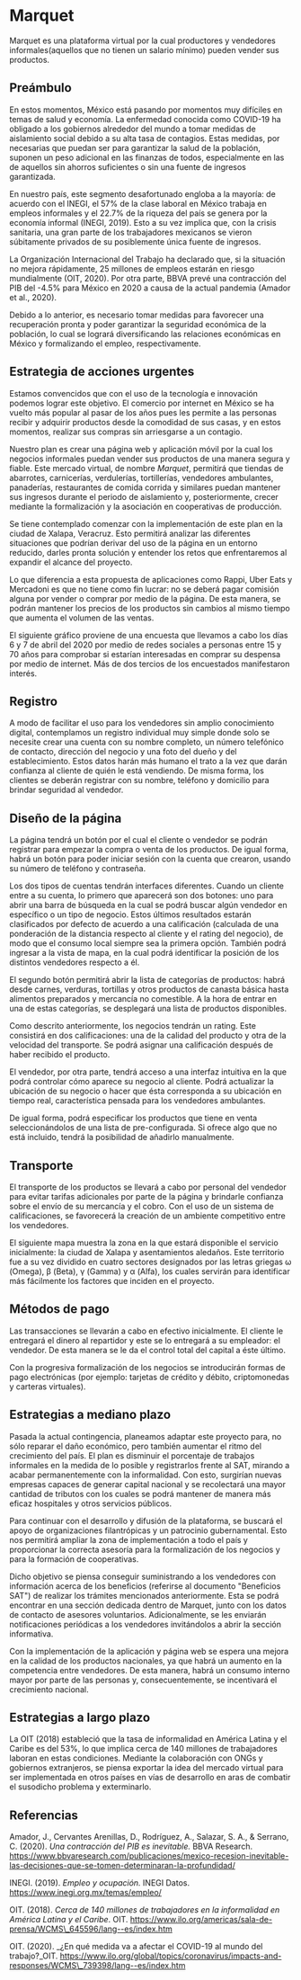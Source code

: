# Marquet
Marquet es una plataforma virtual por la cual productores y vendedores informales(aquellos que no tienen un salario mínimo) pueden vender sus productos.

## Preámbulo

En estos momentos, México está pasando por momentos muy difíciles en temas de salud y economía. La enfermedad conocida como COVID-19 ha obligado a los gobiernos alrededor del mundo a tomar medidas de aislamiento social debido a su alta tasa de contagios. Estas medidas, por necesarias que puedan ser para garantizar la salud de la población, suponen un peso adicional en las finanzas de todos, especialmente en las de aquellos sin ahorros suficientes o sin una fuente de ingresos garantizada.

En nuestro país, este segmento desafortunado engloba a la mayoría: de acuerdo con el INEGI, el 57% de la clase laboral en México trabaja en empleos informales y el 22.7% de la riqueza del país se genera por la economía informal (INEGI, 2019). Esto a su vez implica que, con la crisis sanitaria, una gran parte de los trabajadores mexicanos se vieron súbitamente privados de su posiblemente única fuente de ingresos.

La Organización Internacional del Trabajo ha declarado que, si la situación no mejora rápidamente, 25 millones de empleos estarán en riesgo mundialmente (OIT, 2020). Por otra parte, BBVA prevé una contracción del PIB del -4.5% para México en 2020 a causa de la actual pandemia (Amador et al., 2020).

Debido a lo anterior, es necesario tomar medidas para favorecer una recuperación pronta y poder garantizar la seguridad económica de la población, lo cual se logrará diversificando las relaciones económicas en México y formalizando el empleo, respectivamente.

## Estrategia de acciones urgentes

Estamos convencidos que con el uso de la tecnología e innovación podemos lograr este objetivo. El comercio por internet en México se ha vuelto más popular al pasar de los años pues les permite a las personas recibir y adquirir productos desde la comodidad de sus casas, y en estos momentos, realizar sus compras sin arriesgarse a un contagio.

Nuestro plan es crear una página web y aplicación móvil por la cual los negocios informales puedan vender sus productos de una manera segura y fiable. Este mercado virtual, de nombre _Marquet_, permitirá que tiendas de abarrotes, carnicerías, verdulerías, tortillerías, vendedores ambulantes, panaderías, restaurantes de comida corrida y similares puedan mantener sus ingresos durante el periodo de aislamiento y, posteriormente, crecer mediante la formalización y la asociación en cooperativas de producción.

Se tiene contemplado comenzar con la implementación de este plan en la ciudad de Xalapa, Veracruz. Esto permitirá analizar las diferentes situaciones que podrían derivar del uso de la página en un entorno reducido, darles pronta solución y entender los retos que enfrentaremos al expandir el alcance del proyecto.

Lo que diferencia a esta propuesta de aplicaciones como Rappi, Uber Eats y Mercadoni es que no tiene como fin lucrar: no se deberá pagar comisión alguna por vender o comprar por medio de la página. De esta manera, se podrán mantener los precios de los productos sin cambios al mismo tiempo que aumenta el volumen de las ventas.


El siguiente gráfico proviene de una encuesta que llevamos a cabo los días 6 y 7 de abril del 2020 por medio de redes sociales a personas entre 15 y 70 años para comprobar si estarían interesadas en comprar su despensa por medio de internet. Más de dos tercios de los encuestados manifestaron interés.

## Registro

A modo de facilitar el uso para los vendedores sin amplio conocimiento digital, contemplamos un registro individual muy simple donde solo se necesite crear una cuenta con su nombre completo, un número telefónico de contacto, dirección del negocio y una foto del dueño y del establecimiento. Estos datos harán más humano el trato a la vez que darán confianza al cliente de quién le está vendiendo. De misma forma, los clientes se deberán registrar con su nombre, teléfono y domicilio para brindar seguridad al vendedor.

## Diseño de la página

La página tendrá un botón por el cual el cliente o vendedor se podrán registrar para empezar la compra o venta de los productos. De igual forma, habrá un botón para poder iniciar sesión con la cuenta que crearon, usando su número de teléfono y contraseña.

Los dos tipos de cuentas tendrán interfaces diferentes. Cuando un cliente entre a su cuenta, lo primero que aparecerá son dos botones: uno para abrir una barra de búsqueda en la cual se podrá buscar algún vendedor en específico o un tipo de negocio. Estos últimos resultados estarán clasificados por defecto de acuerdo a una calificación (calculada de una ponderación de la distancia respecto al cliente y el rating del negocio), de modo que el consumo local siempre sea la primera opción. También podrá ingresar a la vista de mapa, en la cual podrá identificar la posición de los distintos vendedores respecto a él.

El segundo botón permitirá abrir la lista de categorías de productos: habrá desde carnes, verduras, tortillas y otros productos de canasta básica hasta alimentos preparados y mercancía no comestible. A la hora de entrar en una de estas categorías, se desplegará una lista de productos disponibles.

Como descrito anteriormente, los negocios tendrán un rating. Este consistirá en dos calificaciones: una de la calidad del producto y otra de la velocidad del transporte. Se podrá asignar una calificación después de haber recibido el producto.

El vendedor, por otra parte, tendrá acceso a una interfaz intuitiva en la que podrá controlar cómo aparece su negocio al cliente. Podrá actualizar la ubicación de su negocio o hacer que ésta corresponda a su ubicación en tiempo real, característica pensada para los vendedores ambulantes.

De igual forma, podrá especificar los productos que tiene en venta seleccionándolos de una lista de pre-configurada. Si ofrece algo que no está incluido, tendrá la posibilidad de añadirlo manualmente.

## Transporte

El transporte de los productos se llevará a cabo por personal del vendedor para evitar tarifas adicionales por parte de la página y brindarle confianza sobre el envío de su mercancía y el cobro. Con el uso de un sistema de calificaciones, se favorecerá la creación de un ambiente competitivo entre los vendedores.

El siguiente mapa muestra la zona en la que estará disponible el servicio inicialmente: la ciudad de Xalapa y asentamientos aledaños. Este territorio fue a su vez dividido en cuatro sectores designados por las letras griegas ω (Omega), β (Beta), γ (Gamma) y α (Alfa), los cuales servirán para identificar más fácilmente los factores que inciden en el proyecto.

## Métodos de pago

Las transacciones se llevarán a cabo en efectivo inicialmente. El cliente le entregará el dinero al repartidor y este se lo entregará a su empleador: el vendedor. De esta manera se le da el control total del capital a éste último.

Con la progresiva formalización de los negocios se introducirán formas de pago electrónicas (por ejemplo: tarjetas de crédito y débito, criptomonedas y carteras virtuales).

## Estrategias a mediano plazo

Pasada la actual contingencia, planeamos adaptar este proyecto para, no sólo reparar el daño económico, pero también aumentar el ritmo del crecimiento del país. El plan es disminuir el porcentaje de trabajos informales en la medida de lo posible y registrarlos frente al SAT, mirando a acabar permanentemente con la informalidad. Con esto, surgirían nuevas empresas capaces de generar capital nacional y se recolectará una mayor cantidad de tributos con los cuales se podrá mantener de manera más eficaz hospitales y otros servicios públicos.

Para continuar con el desarrollo y difusión de la plataforma, se buscará el apoyo de organizaciones filantrópicas y un patrocinio gubernamental. Esto nos permitirá ampliar la zona de implementación a todo el país y proporcionar la correcta asesoría para la formalización de los negocios y para la formación de cooperativas.

Dicho objetivo se piensa conseguir suministrando a los vendedores con información acerca de los beneficios (referirse al documento &quot;Beneficios SAT&quot;) de realizar los trámites mencionados anteriormente. Esta se podrá encontrar en una sección dedicada dentro de Marquet, junto con los datos de contacto de asesores voluntarios. Adicionalmente, se les enviarán notificaciones periódicas a los vendedores invitándolos a abrir la sección informativa.

Con la implementación de la aplicación y página web se espera una mejora en la calidad de los productos nacionales, ya que habrá un aumento en la competencia entre vendedores. De esta manera, habrá un consumo interno mayor por parte de las personas y, consecuentemente, se incentivará el crecimiento nacional.

## Estrategias a largo plazo

La OIT (2018) estableció que la tasa de informalidad en América Latina y el Caribe es del 53%, lo que implica cerca de 140 millones de trabajadores laboran en estas condiciones. Mediante la colaboración con ONGs y gobiernos extranjeros, se piensa exportar la idea del mercado virtual para ser implementada en otros países en vías de desarrollo en aras de combatir el susodicho problema y exterminarlo.

## Referencias

Amador, J., Cervantes Arenillas, D., Rodríguez, A., Salazar, S. A., &amp; Serrano, C. (2020). _Una contracción del PIB es inevitable._ BBVA Research. https://www.bbvaresearch.com/publicaciones/mexico-recesion-inevitable-las-decisiones-que-se-tomen-determinaran-la-profundidad/

INEGI. (2019). _Empleo y ocupación._ INEGI Datos. https://www.inegi.org.mx/temas/empleo/

OIT. (2018). _Cerca de 140 millones de trabajadores en la informalidad en América Latina y el Caribe_. OIT. https://www.ilo.org/americas/sala-de-prensa/WCMS\_645596/lang--es/index.htm

OIT. (2020). _¿En qué medida va a afectar el COVID-19 al mundo del trabajo?_OIT. https://www.ilo.org/global/topics/coronavirus/impacts-and-responses/WCMS\_739398/lang--es/index.htm
